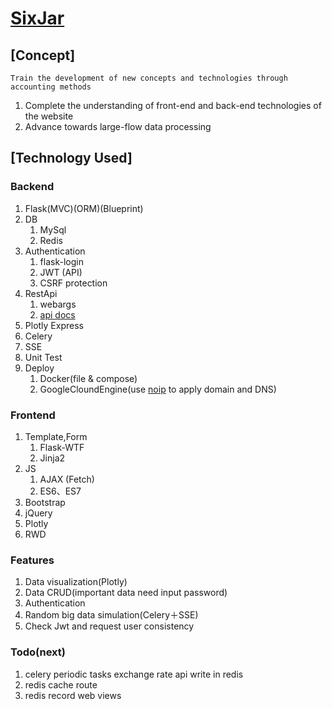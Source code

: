 # [SixJar](http://sixjar.ddns.net/)

## [Concept]
	Train the development of new concepts and technologies through accounting methods
1. Complete the understanding of front-end and back-end technologies of the website
2. Advance towards large-flow data processing

## [Technology Used]

### Backend
1. Flask(MVC)(ORM)(Blueprint) 
2. DB
	1. MySql
	2. Redis
3. Authentication
	1. flask-login
	2. JWT (API)
	3. CSRF protection
4. RestApi 
	1. webargs 
	2. [api docs](http://sixjar.ddns.net/apispec/)	
5. Plotly Express
6. Celery
7. SSE
8. Unit Test
9. Deploy
	1. Docker(file & compose)
	2. GoogleCloundEngine(use [noip](https://www.noip.com/) to apply domain and DNS)
### Frontend
1. Template,Form 
	1. Flask-WTF
	2. Jinja2
2. JS
	1. AJAX (Fetch)
	2. ES6、ES7
3. Bootstrap
4. jQuery
5. Plotly
6. RWD

### Features
1. Data visualization(Plotly)
2. Data CRUD(important data need input password)
3. Authentication
4. Random big data simulation(Celery＋SSE)
5. Check Jwt and request user consistency 

### Todo(next)
1. celery periodic tasks exchange rate api write in redis
2. redis cache route
3. redis record web views


